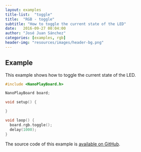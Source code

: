 ```yaml
---
layout: examples
title-list:  "toggle"
title:  "RGB - toggle"
subtitle: "How to toggle the current state of the LED"
date:   2016-09-27 00:04:00
author: "José Juan Sánchez"
categories: [examples, rgb]
header-img: "resources/images/header-bg.png"
---
```


## Example
This example shows how to toggle the current state of the LED.

```c++
#include <NanoPlayBoard.h>

NanoPlayBoard board;

void setup() {

}

void loop() {
  board.rgb.toggle();
  delay(1000);
}
```

The source code of this example is [available on GitHub][1].

[1]: https://github.com/josejuansanchez/NanoPlayBoard-Arduino-Library/tree/master/examples